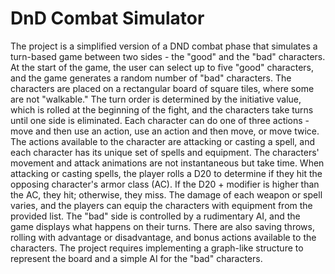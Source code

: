 # DnD Combat Simulator
The project is a simplified version of a DND combat phase that simulates a turn-based game between two sides - the "good" and the "bad" characters. At the start of the game, the user can select up to five "good" characters, and the game generates a random number of "bad" characters. The characters are placed on a rectangular board of square tiles, where some are not "walkable." The turn order is determined by the initiative value, which is rolled at the beginning of the fight, and the characters take turns until one side is eliminated. Each character can do one of three actions - move and then use an action, use an action and then move, or move twice. The actions available to the character are attacking or casting a spell, and each character has its unique set of spells and equipment. The characters' movement and attack animations are not instantaneous but take time. When attacking or casting spells, the player rolls a D20 to determine if they hit the opposing character's armor class (AC). If the D20 + modifier is higher than the AC, they hit; otherwise, they miss. The damage of each weapon or spell varies, and the players can equip the characters with equipment from the provided list. The "bad" side is controlled by a rudimentary AI, and the game displays what happens on their turns. There are also saving throws, rolling with advantage or disadvantage, and bonus actions available to the characters. The project requires implementing a graph-like structure to represent the board and a simple AI for the "bad" characters.
